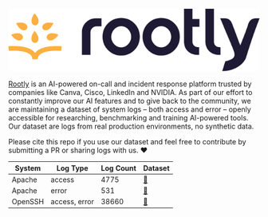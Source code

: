 ![rootly.com logo](rootly.com-logo.png)

[Rootly](https://rootly.com/) is an AI-powered on-call and incident response platform trusted by companies like Canva, Cisco, LinkedIn and NVIDIA. As part of our effort to constantly improve our AI features and to give back to the community, we are maintaining a dataset of system logs  – both access and error – openly accessible for researching, benchmarking and training AI-powered tools. Our dataset are logs from real production environments, no synthetic data.

Please cite this repo if you use our dataset and feel free to contribute by submitting a PR or sharing logs with us. ❤️

| System | Log Type | Log Count | Dataset |
|-----------------|-----------------|-----------------|-----------------|
| Apache | access | 4775| [📁](/apache) |
| Apache | error | 531| [📁](/apache) |
| OpenSSH | access, error |38660 | [📁](/openssh)

